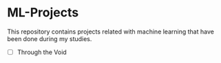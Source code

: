 # ML-Projects
This repository contains projects related with machine learning that have been done during my studies.

 - [ ] Through the Void
